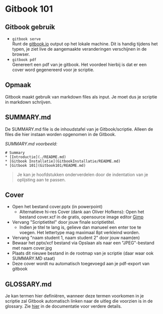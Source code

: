 # Gitbook 101

## Gitbook gebruik
* `gitbook serve`  
  Runt de [gitbook.io](gitbook.io) output op het lokale machine. Dit is handig
  tijdens het typen, je ziet live de aangemaakte veranderingen verschijnen in de
  browser.
* `gitbook pdf`  
  Genereert een pdf van je gitbook. Het voordeel hierbij is dat
  er een cover word gegenereerd voor je scriptie.

## Opmaak
Gitbook maakt gebruik van markdown files als input. Je moet dus je scriptie in
markdown schrijven.


## SUMMARY.md
De SUMMARY.md file is de inhoudstafel van je Gitbook/scriptie. Alleen de files
die hier instaan worden opgenomen in de Gitbook.

*SUMMARY.md voorbeeld:*
```
# Summary
* [Introductie](./README.md)
* [Gitbook Installatie](GitbookInstallatie/README.md)
* [Gitbook 101](Gitbook101/README.md)
```
> Je kan je hoofdstukken onderverdelen door de indentation van je oplijsting
> aan te passen.

## Cover
* Open het bestand cover.pptx (in powerpoint)
  * Alternatieve hi-res Cover (dank aan Oliver Hofkens): Open het bestand cover.xcf in de gratis, opensource image editor [Gimp](https://www.gimp.org/)
* Vervang "Scriptietitel" door jouw finale scriptietitel.
  * Indien je titel te lang is, gelieve dan manueel een enter toe te voegen. Het lettertype mag maximaal 8pt verkleind worden.
* Vervang "naam student 1, naam student 2" door jouw naam(en) 
* Bewaar het pptx/xcf bestand via Opslaan als naar een "JPEG"-bestand met naam cover.jpg
* Plaats dit nieuwe bestand in de rootmap van je scriptie (daar waar ook SUMMARY.MD staat)
* Deze cover wordt nu automatisch toegevoegd aan je pdf-export van gitbook


## GLOSSARY.md
Je kan termen hier definiëren, wanneer deze termen voorkomen in je scriptie zal
Gitbook automatisch linken naar de uitleg die voorzien is in de glossary. Zie
[hier](http://toolchain.gitbook.com/lexicon.html) in de documentatie voor
verdere details.

